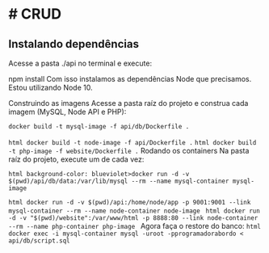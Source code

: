 <h1> # CRUD </h1>

<h2>Instalando dependências</h2>
Acesse a pasta ./api no terminal e execute:

npm install
Com isso instalamos as dependências Node que precisamos. Estou utilizando Node 10.

Construindo as imagens
Acesse a pasta raíz do projeto e construa cada imagem (MySQL, Node API e PHP):

```html
docker build -t mysql-image -f api/db/Dockerfile .
```
```html docker build -t node-image -f api/Dockerfile .```
```html docker build -t php-image -f website/Dockerfile .```
Rodando os containers
Na pasta raíz do projeto, execute um de cada vez:

```html background-color: blueviolet>docker run -d -v $(pwd)/api/db/data:/var/lib/mysql --rm --name mysql-container mysql-image ```

```html docker run -d -v $(pwd)/api:/home/node/app -p 9001:9001 --link mysql-container --rm --name node-container node-image ```
```html docker run -d -v "$(pwd)/website":/var/www/html -p 8888:80 --link node-container --rm --name php-container php-image ```
Agora faça o restore do banco:
```html docker exec -i mysql-container mysql -uroot -pprogramadorabordo < api/db/script.sql ```
